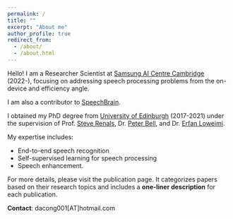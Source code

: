 ```yaml
---
permalink: /
title: ""
excerpt: "About me"
author_profile: true
redirect_from: 
  - /about/
  - /about.html
---
```


Hello! I am a Researcher Scientist at [Samsung AI Centre Cambridge](https://research.samsung.com/aicenter_cambridge) (2022-), focusing on addressing speech processing problems from the on-device and efficiency angle. 

I am also a contributor to [SpeechBrain](https://speechbrain.github.io/).

I obtained my PhD degree from <ins>University of Edinburgh</ins> (2017-2021) under the supervision of Prof. [Steve Renals](https://homepages.inf.ed.ac.uk/srenals/index.html), Dr. [Peter Bell](https://homepages.inf.ed.ac.uk/pbell1/), and Dr. [Erfan Loweimi](https://eloweimi.github.io/).  

My expertise includes:
* End-to-end speech recognition 
* Self-supervised learning for speech processing
* Speech enhancement. 

For more details, please visit the publication page. It categorizes papers based on their research topics and includes a **one-liner description** for each publication.

**Contact**: dacong001[AT]hotmail.com

